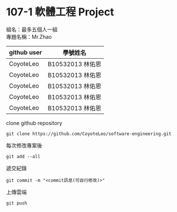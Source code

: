 107-1 軟體工程 Project
==================

組名：最多五個人一組\
專題名稱：Mr.Zhao

|github user|學號姓名|
|---|---|
|CoyoteLeo|B10532013 林佑恩|
|CoyoteLeo|B10532013 林佑恩|
|CoyoteLeo|B10532013 林佑恩|
|CoyoteLeo|B10532013 林佑恩|
|CoyoteLeo|B10532013 林佑恩|

clone github repository
```
git clone https://github.com/CoyoteLeo/software-engineering.git
```

每次修改專案後
```
git add --all
```

遞交紀錄
```
git commit -m "<commit訊息(可自行修改)>"
```

上傳雲端
```
git push
```